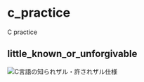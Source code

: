 # c_practice
C practice

## little_known_or_unforgivable
![C言語の知られザル・許されザル仕様](https://qiita.com/y-tetsu/items/d839baff7b9f7f54704a)
